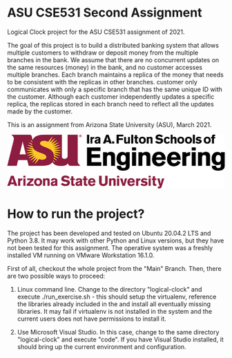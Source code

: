 # ASU CSE531 Second Assignment
Logical Clock project for the ASU CSE531 assignment of 2021.

The goal of this project is to build a distributed banking system that allows multiple customers to withdraw or deposit money from the multiple branches in the bank. We assume that there are no concurrent updates on the same resources (money) in the bank, and no customer accesses multiple branches. Each branch maintains a replica of the money that needs to be consistent with the replicas in other branches. customer only communicates with only a specific branch that has the same unique ID with the customer. Although each customer independently updates a specific replica, the replicas stored in each branch need to reflect all the updates made by the customer. 

This is an assignment from Arizona State University (ASU), March 2021.


![ASU Ira A. Fulton Schools of Engineering](images/112785808-29a17880-9055-11eb-8014-d637183ab0a0.png)

# How to run the project?

The project has been developed and tested on Ubuntu 20.04.2 LTS and Python 3.8.  It may work with other Python and Linux versions, but they have not been tested for this assignment. The operative system was a freshly installed VM running on VMware Workstation 16.1.0.

First of all, checkout the whole project from the "Main" Branch.  Then, there are two possible ways to proceed:

1. Linux command line.  Change to the directory "logical-clock" and execute ./run_exercise.sh - this should setup the virtualenv, reference the libraries already included in the  and install all eventually missing libraries.  It may fail if virtualenv is not installed in the system and the current users does not have permissions to install it.

2. Use Microsoft Visual Studio.  In this case, change to the same directory "logical-clock" and execute "code".  If you have Visual Studio installed, it should bring up the current environment and configuration.
